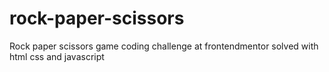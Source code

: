 # rock-paper-scissors
Rock paper scissors game
coding challenge at frontendmentor 
solved with html css and javascript

